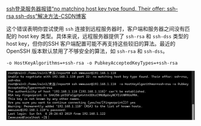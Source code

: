 [ssh登录服务器报错“no matching host key type found. Their offer: ssh-rsa,ssh-dss”解决方法-CSDN博客](https://blog.csdn.net/weilaozongge/article/details/141926639)



这个错误表明你尝试使用 `ssh` 连接到远程服务器时，客户端和服务器之间没有匹配的 host key 类型。具体来说，远程服务器提供了 `ssh-rsa` 和 `ssh-dss` 类型的 host key，但你的SSH 客户端配置可能不再支持这些较旧的算法。最近的 OpenSSH 版本默认禁用了不够安全的算法，如 `ssh-rsa` 和 `ssh-dss`。

```
-o HostKeyAlgorithms=+ssh-rsa -o PubkeyAcceptedKeyTypes=+ssh-rsa
```

![image-20250603130638787](./assets/image-20250603130638787.png)